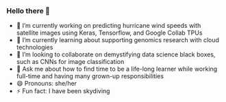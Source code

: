 ### Hello there 👋

- 🔭 I’m currently working on predicting hurricane wind speeds with satellite images using Keras, Tensorflow, and Google Collab TPUs   
- 🌱 I’m currently learning about supporting genomics research with cloud technologies
- 👯 I’m looking to collaborate on demystifying data science black boxes, such as CNNs for image classification
- 💬 Ask me about how to find time to be a life-long learner while working full-time and having many grown-up responsibilities 
- 😄 Pronouns: she/her
- ⚡ Fun fact: I have been skydiving
